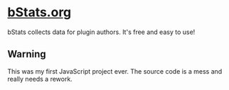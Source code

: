 # [bStats.org](https://bStats.org/)
bStats collects data for plugin authors. It's free and easy to use!

## Warning

This was my first JavaScript project ever. 
The source code is a mess and really needs a rework.